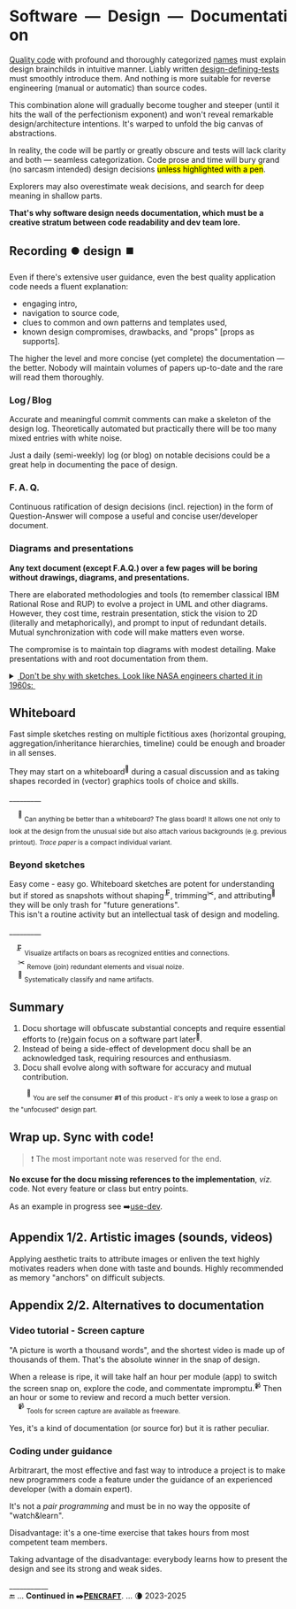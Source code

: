 # Software&nbsp;&nbsp;&mdash;&nbsp;&nbsp;Design&nbsp;&nbsp;&mdash;&nbsp;&nbsp;Documentation

[Quality code](../../QA/README+/code-quality.md) with profound and thoroughly categorized [names](../../design/names) must explain design brainchilds in intuitive manner. 
Liably written [design-defining-tests](../../design/drive/) must smoothly introduce them. And nothing is more suitable for reverse engineering (manual or automatic) than source codes. 

This combination alone will gradually become tougher and steeper (until it hits the wall of the perfectionism exponent) and won't reveal remarkable design/architecture intentions. 
It's warped to unfold the big canvas of abstractions.

In reality, the code will be partly or greatly obscure and tests will lack clarity and both &mdash; seamless categorization. 
Code prose and time will bury grand (no sarcasm intended) design decisions <mark>unless highlighted with a pen</mark>.

Explorers may also overestimate weak decisions, and search for deep meaning in shallow parts.

**That's why software design needs documentation, which must be a creative stratum between code readability and dev team lore.**

## Recording ⏺️ design ⏹️

Even if there's extensive user guidance, even the best quality application code needs a fluent explanation: 

* engaging intro,
* navigation to source code,
* clues to common and own patterns and templates used,
* known design compromises, drawbacks, and "props" [props as supports].

The higher the level and more concise (yet complete) the documentation &mdash; the better. Nobody will maintain volumes of papers up-to-date and the rare will read them thoroughly.

### Log&thinsp;/&thinsp;Blog

Accurate and meaningful commit comments can make a skeleton of the design log. Theoretically automated but practically there will be too many mixed entries with white noise.

Just a daily (semi-weekly) log (or blog) on notable decisions could be a great help in documenting the pace of design. 

### F.&thinsp;A.&thinsp;Q.

Continuous ratification of design decisions (incl. rejection) in the form of Question-Answer will compose a useful and concise user/developer document. 

### Diagrams and presentations

**Any text document (except F.A.Q.) over a few pages will be boring without drawings, diagrams, and presentations.**

There are elaborated methodologies and tools (to remember classical IBM Rational Rose and RUP) to evolve a project in UML and other diagrams. 
However, they cost time, restrain presentation, stick the vision to 2D (literally and metaphorically), and prompt to input of redundant details. Mutual synchronization with code will make matters even worse.

The compromise is to maintain top diagrams with modest detailing. Make presentations with and root documentation from them. 

<details><summary><ins>&nbsp;Don't be shy with sketches. Look like NASA engineers charted it in 1960s:&nbsp</ins></summary>
&nbsp;
  
<picture><img alt="&nbsp;freehand fast graphic sketch of space station" src="../../../_rsc/_img/snap/NASA.Sketch.SaturnV_to_station-1960s.jpg"></picture>

Sketch of a space station. Image source: NASA archives.

\_________</details>

## Whiteboard

Fast simple sketches resting on multiple fictitious axes (horizontal grouping, aggregation/inheritance hierarchies, timeline) could be enough and broader in all senses. 

They may start on a whiteboard<sup>🔲</sup> during a casual discussion and as taking shapes recorded in (vector) graphics tools of choice and skills. 

\_________

&nbsp;&nbsp;&nbsp;&nbsp;<sup>🔲</sup> <sub>Can anything be better than a whiteboard? The glass board! It allows one not only to look at the design from the unusual side but also attach various backgrounds (e.g. previous printout). _Trace paper_ is a compact individual variant.</sub>

### Beyond sketches

Easy come - easy go. 
Whiteboard sketches are potent for understanding but if stored as snapshots without shaping<sup>🗜️</sup>, trimming<sup>✂️</sup>, and attributing<sup>🍒</sup> they will be only trash for "future generations".\
This isn't a routine activity but an intellectual task of design and modeling.

\_________

&nbsp;&nbsp;&nbsp;<sup>🗜️</sup> <sub>Visualize artifacts on boars as recognized entities and connections.</sub>\
&nbsp;&nbsp;&nbsp;&nbsp;<sup>✂️</sup> <sub>Remove (join) redundant elements and visual noize.</sub>\
&nbsp;&nbsp;&nbsp;&nbsp;<sup>🍒</sup> <sub>Systematically classify and name artifacts.</sub>

## Summary

1. Docu shortage will obfuscate substantial concepts and require essential efforts to (re)gain focus on a software part later<sup>🔖</sup>.  
2. Instead of being a side-effect of development docu shall be an acknowledged task, requiring resources and enthusiasm.
3. Docu shall evolve along with software for accuracy and mutual contribution.

&nbsp;&nbsp;&nbsp;&nbsp;&nbsp;&nbsp;&nbsp;&nbsp;<sup>🔖</sup> <sub>You are self the consumer&nbsp;**#1** of this product - it's only a week to lose a grasp on the "unfocused" design part.</sub>

## Wrap up. Sync with code!

> ❗ The most important note was reserved for the end.

**No excuse for the docu missing references to the implementation**, _viz._ code. Not every feature or class but entry points.

As an example in progress see ➡️[use-dev](https://github.com/Kyriosity/use-dev/).

## Appendix 1/2. Artistic images (sounds, videos)

Applying aesthetic traits to attribute images or enliven the text highly motivates readers when done with taste and bounds. Highly recommended as memory "anchors" on difficult subjects.

## Appendix 2/2. Alternatives to documentation

### Video tutorial - Screen capture

"A picture is worth a thousand words", and the shortest video is made up of thousands of them. That's the absolute winner in the snap of design. 

When a release is ripe, it will take half an hour per module (app) to switch the screen snap on, explore the code, and commentate impromptu.<sup>📹</sup> Then an hour or some to review and record a much better version.\
&nbsp;&nbsp;&nbsp;&nbsp;<sup>📹</sup> <sub>Tools for screen capture are available as freeware.</sub>

Yes, it's a kind of documentation (or source for) but it is rather peculiar.

### Coding under guidance

Arbitrarart, the most effective and fast way to introduce a project is to make new programmers code a feature under the guidance of an experienced developer (with a domain expert).

It's not a _pair programming_ and must be in no way the opposite of "watch&learn".

Disadvantage: it's a one-time exercise that takes hours from most competent team members.

Taking advantage of the disadvantage: everybody learns how to present the design and see its strong and weak sides.

\___________\
🔚 ... **Continued in ✒️[P<samp>ENCRAFT</samp>](../../../pencraft/README.md)**. ... 🌘 2023-2025
